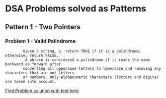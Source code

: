 # DSA Problems solved as Patterns

## Pattern 1 - Two Pointers
### Problem 1 - Valid Palindrome
```
        Given a string, s, return TRUE if it is a palindrome; otherwise, return FALSE.
         A phrase is considered a palindrome if it reads the same backward as forward after
        converting all uppercase letters to lowercase and removing any characters that are not letters 
        or numbers. Only alphanumeric characters (letters and digits) are taken into account.
```
[Find Problem solution with test here](com.aswinstark.patterns.two_pointers.Pallindrome_001.java)

